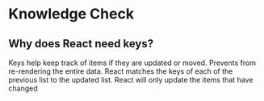 # Knowledge Check

## Why does React need keys?

Keys help keep track of items if they are updated or moved. Prevents from re-rendering the entire data. React matches the keys of each of the previous list to the updated list. React will only update the items that have changed
